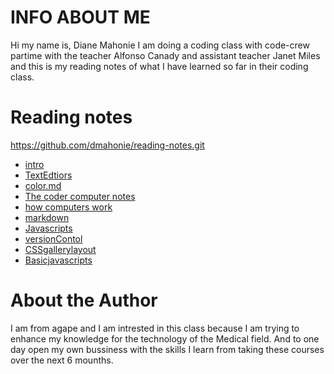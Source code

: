 





# INFO ABOUT ME
Hi my name is, Diane Mahonie I am doing a coding class with code-crew partime with the teacher Alfonso Canady and assistant teacher Janet Miles and this is my reading notes of what I have learned so far in their coding class. 
# Reading notes
https://github.com/dmahonie/reading-notes.git
* [intro](intro)
* [TextEdtiors](Text%20Editors)
* [color.md](color)
* [The coder computer notes](The%20coder%20computer)
* [how computers work](how%20computer%20work)
* [markdown](Markdown)
* [Javascripts](Javascripts)
* [versionContol](Version%20Control)
* [CSSgallerylayout](CSS%20gallery%20layout)
* [Basicjavascripts](Basic%20Javascripts)
# About the Author
I am from agape and I am intrested in this class because I am trying to enhance my knowledge for the technology of the Medical field. And to one day open my own bussiness with the skills I learn from taking these courses over the next 6 mounths.
